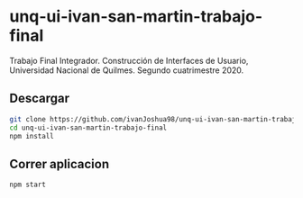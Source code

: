 # unq-ui-ivan-san-martin-trabajo-final

Trabajo Final Integrador. Construcción de Interfaces de Usuario, Universidad Nacional de Quilmes.
Segundo cuatrimestre 2020.

## Descargar

```sh
git clone https://github.com/ivanJoshua98/unq-ui-ivan-san-martin-trabajo-final
cd unq-ui-ivan-san-martin-trabajo-final
npm install
```

## Correr aplicacion

```sh
npm start
```
